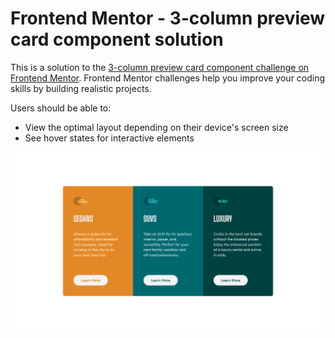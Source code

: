 # Frontend Mentor - 3-column preview card component solution

This is a solution to the [3-column preview card component challenge on Frontend Mentor](https://www.frontendmentor.io/challenges/3column-preview-card-component-pH92eAR2-). Frontend Mentor challenges help you improve your coding skills by building realistic projects. 

Users should be able to:

- View the optimal layout depending on their device's screen size
- See hover states for interactive elements

![](./Screenshot.png)
